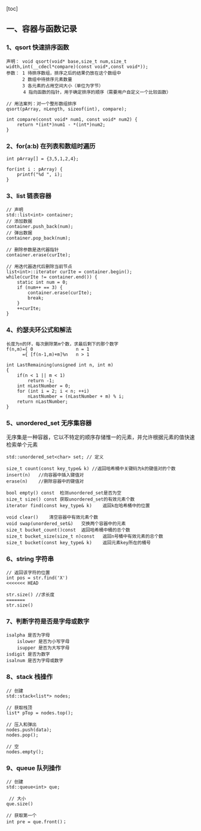 [toc]

## 一、容器与函数记录

### 1、qsort 快速排序函数

```
声明： void qsort(void* base,size_t num,size_t width,int(__cdecl*compare)(const void*,const void*)); 
参数： 1 待排序数组，排序之后的结果仍放在这个数组中
　　　 2 数组中待排序元素数量
　　　 3 各元素的占用空间大小（单位为字节）
　　   4 指向函数的指针，用于确定排序的顺序（需要用户自定义一个比较函数）
```

```
// 用法案列：对一个整形数组排序
qsort(pArray, nLength, sizeof(int), compare);

int compare(const void* num1, const void* num2) {
	return *(int*)num1 - *(int*)num2;
}
```



### 2、for(a:b) 在列表和数组时遍历

```
int pArray[] = {3,5,1,2,4};

for(int i : pArray) {
    printf("%d ", i);
}
```



### 3、list 链表容器

```
// 声明
std::list<int> container;
// 添加数据
container.push_back(num);
// 弹出数据
container.pop_back(num);
```

```
// 删除参数是迭代器指针
container.erase(curIte);

// 用迭代器迭代后删除当前节点
list<int>::iterator curIte = container.begin();
while(curIte != container.end()) {
    static int num = 0;
    if (num++ == 3) {
        container.erase(curIte);
        break;
    }
    ++curIte;
}
```



### 4、约瑟夫环公式和解法

```
长度为n的环，每次删除第m个数，求最后剩下的那个数字
f(n,m)={ 0                n = 1
      ={ [f(n-1,m)+m]%n   n > 1
```

```
int LastRemaining(unsigned int n, int m)
{
    if(n < 1 || m < 1)
        return -1;
    int nLastNumber = 0;
    for (int i = 2; i < n; ++i) 
        nLastNumber = (nLastNumber + m) % i;   
    return nLastNumber;
}
```



### 5、unordered_set  无序集容器

无序集是一种容器，它以不特定的顺序存储惟一的元素，并允许根据元素的值快速检索单个元素

```
std::unordered_set<char> set; // 定义

size_t count(const key_type& k)	//返回哈希桶中关键码为k的键值对的个数
insert(n)	//向容器中插入键值对
erase(n)	//删除容器中的键值对

bool empty() const	检测unordered_set是否为空
size_t size() const	获取unordered_set的有效元素个数
iterator find(const key_type& k)	返回k在哈希桶中的位置

void clear()	清空容器中有效元素个数
void swap(unordered_set&)	交换两个容器中的元素
size_t bucket_count()const	返回哈希桶中桶的总个数
size_t bucket_size(size_t n)const	返回n号桶中有效元素的总个数
size_t bucket(const key_type& k)	返回元素key所在的桶号
```



### 6、string 字符串

```
// 返回该字符的位置
int pos = str.find('X')
<<<<<<< HEAD

str.size() //求长度 
=======
str.size()
```



### 7、判断字符是否是字母或数字

```
isalpha 是否为字母
	islower 是否为小写字母
	isupper 是否为大写字母
isdigit 是否为数字
isalnum 是否为字母或数字
```



### 8、stack 栈操作

```
// 创建
std::stack<list*> nodes; 

// 获取栈顶
list* pTop = nodes.top();

// 压入和弹出
nodes.push(data);
nodes.pop();

// 空
nodes.empty();
```



### 9、queue 队列操作

```
// 创建
std::queue<int> que; 

 // 大小
que.size()

// 获取第一个
int pre = que.front()；
```

